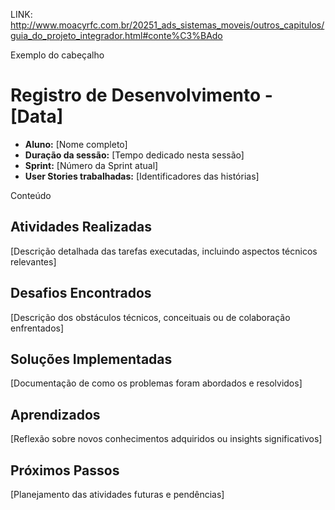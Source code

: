 LINK: http://www.moacyrfc.com.br/20251_ads_sistemas_moveis/outros_capitulos/guia_do_projeto_integrador.html#conte%C3%BAdo

Exemplo do cabeçalho

# Registro de Desenvolvimento - [Data]
- **Aluno:** [Nome completo]
- **Duração da sessão:** [Tempo dedicado nesta sessão]
- **Sprint:** [Número da Sprint atual]
- **User Stories trabalhadas:** [Identificadores das histórias]

Conteúdo

## Atividades Realizadas
[Descrição detalhada das tarefas executadas, incluindo aspectos técnicos relevantes]

## Desafios Encontrados
[Descrição dos obstáculos técnicos, conceituais ou de colaboração enfrentados]

## Soluções Implementadas
[Documentação de como os problemas foram abordados e resolvidos]

## Aprendizados
[Reflexão sobre novos conhecimentos adquiridos ou insights significativos]

## Próximos Passos
[Planejamento das atividades futuras e pendências]